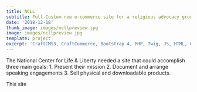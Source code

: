 ```yaml
---
title: NCLL
subtitle: Full-Custom new e-commerce site for a religious advocacy group
date: '2018-12-18'
thumb_image: images/ncllpreview.jpg
image: images/ncllpreview.jpg
template: project
excerpt: 'CraftCMS3, CraftCommerce, Bootstrap 4, PHP, Twig, JS, HTML, CSS3'
---
```

The National Center for Life & Liberty needed a site that could accomplish three main goals: 1. Present their mission 2. Document and arrange speaking engagements 3. Sell physical and downloadable products.

This site 